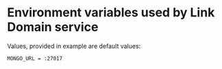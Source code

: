 # Environment variables used by Link Domain service

Values, provided in example are default values: 

~~~bash
MONGO_URL = :27017  
~~~
